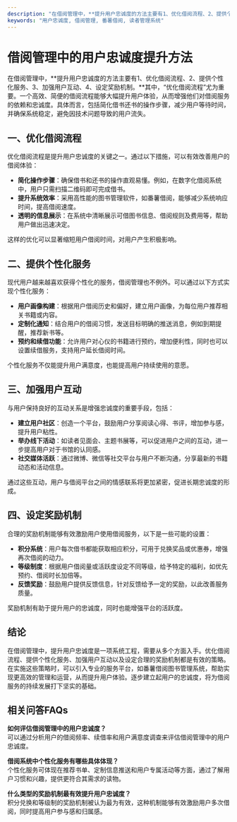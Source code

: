 ```yaml
---
description: "在借阅管理中，**提升用户忠诚度的方法主要有1、优化借阅流程、2、提供个性化服务、3、加强用户互动、4、设定奖励机制。**其中，“优化借阅流程”尤为重要。一个高效、简便的借阅流程能够大幅提升用户体验，从而增强他们对借阅服务的依赖和忠诚度。具体而言，包括简化借书还书的操作步骤，减少用户等待时间，并确保系统稳定，避免因技术问题导致的用户流失。"
keywords: "用户忠诚度, 借阅管理, 番薯借阅, 读者管理系统"
---
```

# 借阅管理中的用户忠诚度提升方法

在借阅管理中，**提升用户忠诚度的方法主要有1、优化借阅流程、2、提供个性化服务、3、加强用户互动、4、设定奖励机制。**其中，“优化借阅流程”尤为重要。一个高效、简便的借阅流程能够大幅提升用户体验，从而增强他们对借阅服务的依赖和忠诚度。具体而言，包括简化借书还书的操作步骤，减少用户等待时间，并确保系统稳定，避免因技术问题导致的用户流失。

## 一、优化借阅流程

优化借阅流程是提升用户忠诚度的关键之一。通过以下措施，可以有效改善用户的借阅体验：

- **简化操作步骤**：确保借书和还书的操作直观易懂。例如，在数字化借阅系统中，用户只需扫描二维码即可完成借书。
- **提升系统效率**：采用高性能的图书管理软件，如番薯借阅，能够减少系统响应时间，提高借阅速度。
- **透明的信息展示**：在系统中清晰展示可借图书信息、借阅规则及费用等，帮助用户做出迅速决定。
  
这样的优化可以显著缩短用户借阅时间，对用户产生积极影响。

## 二、提供个性化服务

现代用户越来越喜欢获得个性化的服务，借阅管理也不例外。可以通过以下方式实现个性化服务：

- **用户画像构建**：根据用户借阅历史和偏好，建立用户画像，为每位用户推荐相关书籍或内容。
- **定制化通知**：结合用户的借阅习惯，发送目标明确的推送消息，例如到期提醒，推荐新书等。
- **预约和续借功能**：允许用户对心仪的书籍进行预约，增加便利性，同时也可以设置续借服务，支持用户延长借阅时间。

个性化服务不仅能提升用户满意度，也能提高用户持续使用的意愿。

## 三、加强用户互动

与用户保持良好的互动关系是增强忠诚度的重要手段，包括：

- **建立用户社区**：创造一个平台，鼓励用户分享阅读心得、书评，增加参与感，提升用户粘性。
- **举办线下活动**：如读者见面会、主题书展等，可以促进用户之间的互动，进一步提高用户对于书馆的认同感。
- **社交媒体活跃**：通过微博、微信等社交平台与用户不断沟通，分享最新的书籍动态和活动信息。

通过这些互动，用户与借阅平台之间的情感联系将更加紧密，促进长期忠诚度的形成。

## 四、设定奖励机制

合理的奖励机制能够有效激励用户使用借阅服务，以下是一些可能的设置：

- **积分系统**：用户每次借书都能获取相应积分，可用于兑换奖品或优惠券，增强再次借阅的动力。
- **等级制度**：根据用户借阅量或活跃度设定不同等级，给予特定的福利，如优先预约、借阅时长加倍等。
- **反馈奖励**：鼓励用户提供反馈信息，针对反馈给予一定的奖励，以此改善服务质量。

奖励机制有助于提升用户的忠诚度，同时也能增强平台的活跃度。

## 结论

在借阅管理中，提升用户忠诚度是一项系统工程，需要从多个方面入手。优化借阅流程、提供个性化服务、加强用户互动以及设定合理的奖励机制都是有效的策略。在实施这些策略时，可以引入专业的服务平台，如番薯借阅图书管理系统，帮助实现更高效的管理和运营，从而提升用户体验。逐步建立起用户的忠诚度，将为借阅服务的持续发展打下坚实的基础。

## 相关问答FAQs

**如何评估借阅管理中的用户忠诚度？**  
可以通过分析用户的借阅频率、续借率和用户满意度调查来评估借阅管理中的用户忠诚度。

**借阅系统中个性化服务有哪些具体体现？**  
个性化服务可体现在推荐书单、定制信息推送和用户专属活动等方面，通过了解用户习惯和兴趣，提供更符合其需求的读物。

**什么类型的奖励机制最有效提升用户忠诚度？**  
积分兑换和等级制的奖励机制被认为最为有效，这种机制能够有效激励用户多次借阅，同时提高用户参与感和归属感。
